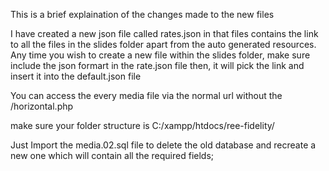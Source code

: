 This is a brief explaination of the changes made to the new files

I have created a new json file called rates.json in that files contains the link to all the files in the slides folder apart from the auto generated resources.
Any time you wish to create a new file within the slides folder, make sure include the json formart in the rate.json file then, it will pick the link and insert it into the default.json file

You can access the every media file via the normal url without the /horizontal.php

make sure your folder structure is C:/xampp/htdocs/ree-fidelity/

Just Import the media.02.sql file to delete the old database and recreate a new one which will contain all the required fields;